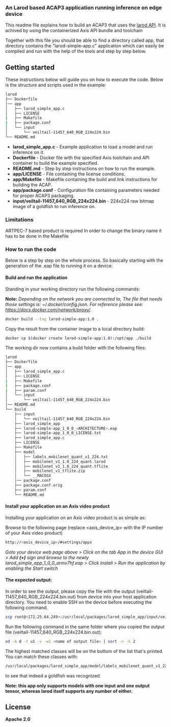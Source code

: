 ### An Larod based ACAP3 application running inference on edge device

This readme file explains how to build an ACAP3 that uses the [larod API](FAQs.md). It is achived by using the containerized Axis API bundle and toolchain

Together with this file you should be able to find a directory called app, that directory contains the "larod-simple-app.c" application which can easily
be compiled and run with the help of the tools and step by step below.

## Getting started
These instructions below will guide you on how to execute the code. Below is the structure and scripts used in the example:

```bash
larod
├── Dockerfile
│── app
│   ├── larod_simple_app.c
│   ├── LICENSE
|   ├── Makefile
|   ├── package.conf
│   └── input
│       └── veiltail-11457_640_RGB_224x224.bin
└── README.md
```

* **larod_simple_app.c** - Example application to load a model and run inference on it.
* **Dockerfile** - Docker file with the specified Axis toolchain and API container to build the example specified.
* **README.md** - Step by step instructions on how to run the example.
* **app/LICENSE** - File containing the license conditions.
* **app/Makefile** - Makefile containing the build and link instructions for building the ACAP.
* **app/package.conf** - Configuration file containing parameters needed for proper ACAP3 packaging.
* **input/veiltail-11457_640_RGB_224x224.bin** - 224x224 raw bitmap image of a goldfish to run inference on.


### Limitations

ARTPEC-7 based product is required
In order to change the binary name it has to be done in the Makefile

### How to run the code
Below is a step by step on the whole process. So basically starting with the generation of the .eap file to running it on a device:

#### Build and run the application
Standing in your working directory run the following commands:

**Note:** *Depending on the network you are connected to,
The file that needs those settings is: *~/.docker/config.json.* 
For reference please see: https://docs.docker.com/network/proxy/.*

```bash
docker build --tag larod-simple-app:1.0 .
```

Copy the result from the container image to a local directory build:

```bash
docker cp $(docker create larod-simple-app:1.0):/opt/app ./build
```

The working dir now contains a build folder with the following files:
```bash
larod
├── Dockerfile
│── app
│   ├── larod_simple_app.c
│   ├── LICENSE
|   ├── Makefile
|   ├── package.conf
|   ├── param.conf
│   └── input
│       └── veiltail-11457_640_RGB_224x224.bin
│── README.md
└── build
	├── input
	│   └── veiltail-11457_640_RGB_224x224.bin
	├── larod_simple_app
	├── larod-simple-app_1_0_0_<ARCHITECTURE>.eap
	├── larod-simple-app_1_0_0_LICENSE.txt
	├── larod_simple_app.c
	├── LICENSE
	├── Makefile
	├── model
	│	├── labels_mobilenet_quant_v1_224.txt
	│	├── mobilenet_v1_1.0_224_quant.larod
	│	├── mobilenet_v1_1.0_224_quant.tflite
	│	├── mobilenet_v1_tflite.zip
	│	└── __MACOSX
	│── package.conf
	├── package.conf.orig
	├── param.conf
	└── README.md
```

#### Install your application on an Axis video product
Installing your application on an Axis video product is as simple as:

Browse to the following page (replace <axis_device_ip> with the IP number of your Axis video product)

```bash
http://<axis_device_ip>/#settings/apps
```

*Goto your device web page above > Click on the tab App in the device GUI > Add **(+)** sign and browse to 
the newly larod_simple_app_1_0_0_armv7hf.eap > Click Install > Run the application by enabling the Start switch*

#### The expected output:

 In order to see the output, please copy the file with the output (veiltail-11457_640_RGB_224x224.bin.out) from device into your host
 application directory. You need to enable SSH on the device before executing the following command. 

```bash
scp root@<172.25.64.249>:/usr/local/packages/larod_simple_app/input/veiltail-11457_640_RGB_224x224.bin.out . 
```
Run the following command in the same folder where you copied the output file (veiltail-11457_640_RGB_224x224.bin.out):

```bash
od -A d -t u1 -v -w1 <name of output file> | sort -n -k 2
```
The highest matched classes will be on the bottom of the list that's printed.
You can match these classes with:

```bash
/usr/local/packages/larod_simple_app/model/labels_mobilenet_quant_v1_224.txt
```
to see that indeed a goldfish was recognized.

**Note: this app only supports models with one input and one output
tensor, whereas larod itself supports any number of either.**

## License

**Apache 2.0**
